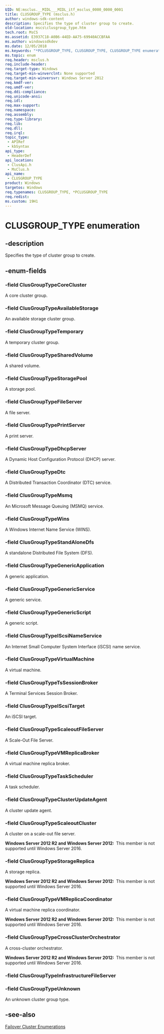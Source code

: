 ```yaml
---
UID: NE:msclus.__MIDL___MIDL_itf_msclus_0000_0000_0001
title: CLUSGROUP_TYPE (msclus.h)
author: windows-sdk-content
description: Specifies the type of cluster group to create.
old-location: mscs\clusgroup_type.htm
tech.root: MsCS
ms.assetid: E3937C18-A0B6-44ED-AA75-69940ACCBFAA
ms.author: windowssdkdev
ms.date: 12/05/2018
ms.keywords: "*PCLUSGROUP_TYPE, CLUSGROUP_TYPE, CLUSGROUP_TYPE enumeration [Failover Cluster], ClusGroupTypeAvailableStorage, ClusGroupTypeClusterUpdateAgent, ClusGroupTypeCoreCluster, ClusGroupTypeCrossClusterOrchestrator, ClusGroupTypeDhcpServer, ClusGroupTypeDtc, ClusGroupTypeFileServer, ClusGroupTypeGenericApplication, ClusGroupTypeGenericScript, ClusGroupTypeGenericService, ClusGroupTypeIScsiNameService, ClusGroupTypeIScsiTarget, ClusGroupTypeMsmq, ClusGroupTypePrintServer, ClusGroupTypeScaleoutCluster, ClusGroupTypeScaleoutFileServer, ClusGroupTypeSharedVolume, ClusGroupTypeStandAloneDfs, ClusGroupTypeStoragePool, ClusGroupTypeStorageReplica, ClusGroupTypeTaskScheduler, ClusGroupTypeTemporary, ClusGroupTypeTsSessionBroker, ClusGroupTypeUnknown, ClusGroupTypeVMReplicaBroker, ClusGroupTypeVMReplicaCoordinator, ClusGroupTypeVirtualMachine, ClusGroupTypeWins, PCLUSGROUP_TYPE, PCLUSGROUP_TYPE enumeration pointer [Failover Cluster], clusapi/CLUSGROUP_TYPE, clusapi/ClusGroupTypeAvailableStorage, clusapi/ClusGroupTypeClusterUpdateAgent, clusapi/ClusGroupTypeCoreCluster, clusapi/ClusGroupTypeCrossClusterOrchestrator, clusapi/ClusGroupTypeDhcpServer, clusapi/ClusGroupTypeDtc, clusapi/ClusGroupTypeFileServer, clusapi/ClusGroupTypeGenericApplication, clusapi/ClusGroupTypeGenericScript, clusapi/ClusGroupTypeGenericService, clusapi/ClusGroupTypeIScsiNameService, clusapi/ClusGroupTypeIScsiTarget, clusapi/ClusGroupTypeMsmq, clusapi/ClusGroupTypePrintServer, clusapi/ClusGroupTypeScaleoutCluster, clusapi/ClusGroupTypeScaleoutFileServer, clusapi/ClusGroupTypeSharedVolume, clusapi/ClusGroupTypeStandAloneDfs, clusapi/ClusGroupTypeStoragePool, clusapi/ClusGroupTypeStorageReplica, clusapi/ClusGroupTypeTaskScheduler, clusapi/ClusGroupTypeTemporary, clusapi/ClusGroupTypeTsSessionBroker, clusapi/ClusGroupTypeUnknown, clusapi/ClusGroupTypeVMReplicaBroker, clusapi/ClusGroupTypeVMReplicaCoordinator, clusapi/ClusGroupTypeVirtualMachine, clusapi/ClusGroupTypeWins, clusapi/PCLUSGROUP_TYPE, msclus/CLUSGROUP_TYPE, msclus/ClusGroupTypeAvailableStorage, msclus/ClusGroupTypeClusterUpdateAgent, msclus/ClusGroupTypeCoreCluster, msclus/ClusGroupTypeCrossClusterOrchestrator, msclus/ClusGroupTypeDhcpServer, msclus/ClusGroupTypeDtc, msclus/ClusGroupTypeFileServer, msclus/ClusGroupTypeGenericApplication, msclus/ClusGroupTypeGenericScript, msclus/ClusGroupTypeGenericService, msclus/ClusGroupTypeIScsiNameService, msclus/ClusGroupTypeIScsiTarget, msclus/ClusGroupTypeMsmq, msclus/ClusGroupTypePrintServer, msclus/ClusGroupTypeScaleoutCluster, msclus/ClusGroupTypeScaleoutFileServer, msclus/ClusGroupTypeSharedVolume, msclus/ClusGroupTypeStandAloneDfs, msclus/ClusGroupTypeStoragePool, msclus/ClusGroupTypeStorageReplica, msclus/ClusGroupTypeTaskScheduler, msclus/ClusGroupTypeTemporary, msclus/ClusGroupTypeTsSessionBroker, msclus/ClusGroupTypeUnknown, msclus/ClusGroupTypeVMReplicaBroker, msclus/ClusGroupTypeVMReplicaCoordinator, msclus/ClusGroupTypeVirtualMachine, msclus/ClusGroupTypeWins, msclus/PCLUSGROUP_TYPE, mscs.clusgroup_type"
ms.topic: enum
req.header: msclus.h
req.include-header: 
req.target-type: Windows
req.target-min-winverclnt: None supported
req.target-min-winversvr: Windows Server 2012
req.kmdf-ver: 
req.umdf-ver: 
req.ddi-compliance: 
req.unicode-ansi: 
req.idl: 
req.max-support: 
req.namespace: 
req.assembly: 
req.type-library: 
req.lib: 
req.dll: 
req.irql: 
topic_type:
 - APIRef
 - kbSyntax
api_type:
 - HeaderDef
api_location:
 - ClusApi.h
 - MsClus.h
api_name:
 - CLUSGROUP_TYPE
product: Windows
targetos: Windows
req.typenames: CLUSGROUP_TYPE, *PCLUSGROUP_TYPE
req.redist: 
ms.custom: 19H1
---
```


# CLUSGROUP_TYPE enumeration


## -description


Specifies the type of cluster group to create.


## -enum-fields




### -field ClusGroupTypeCoreCluster

A core cluster group.


### -field ClusGroupTypeAvailableStorage

An available storage cluster group.


### -field ClusGroupTypeTemporary

A temporary cluster group.


### -field ClusGroupTypeSharedVolume

A shared volume.


### -field ClusGroupTypeStoragePool

A storage pool.


### -field ClusGroupTypeFileServer

A file server.


### -field ClusGroupTypePrintServer

A print server.


### -field ClusGroupTypeDhcpServer

A Dynamic Host Configuration Protocol (DHCP) server.


### -field ClusGroupTypeDtc

A Distributed Transaction Coordinator (DTC) service.


### -field ClusGroupTypeMsmq

An Microsoft Message Queuing (MSMQ) service.


### -field ClusGroupTypeWins

A Windows Internet Name Service (WINS).


### -field ClusGroupTypeStandAloneDfs

A standalone Distributed File System (DFS).


### -field ClusGroupTypeGenericApplication

A generic application.


### -field ClusGroupTypeGenericService

A generic service.


### -field ClusGroupTypeGenericScript

A generic script.


### -field ClusGroupTypeIScsiNameService

An  Internet Small Computer System Interface (iSCSI) name service.


### -field ClusGroupTypeVirtualMachine

A virtual machine.


### -field ClusGroupTypeTsSessionBroker

A Terminal Services  Session  Broker.


### -field ClusGroupTypeIScsiTarget

An iSCSI target.


### -field ClusGroupTypeScaleoutFileServer

A Scale-Out File Server.


### -field ClusGroupTypeVMReplicaBroker

A virtual machine  replica broker.


### -field ClusGroupTypeTaskScheduler

A task scheduler.


### -field ClusGroupTypeClusterUpdateAgent

A cluster update agent.


### -field ClusGroupTypeScaleoutCluster

A cluster on a scale-out file server.

<b>Windows Server 2012 R2 and Windows Server 2012:  </b>This member is not supported until Windows Server 2016.


### -field ClusGroupTypeStorageReplica

A storage replica.

<b>Windows Server 2012 R2 and Windows Server 2012:  </b>This member is not supported until Windows Server 2016.


### -field ClusGroupTypeVMReplicaCoordinator

A virtual machine replica coordinator.

<b>Windows Server 2012 R2 and Windows Server 2012:  </b>This member is not supported until Windows Server 2016.


### -field ClusGroupTypeCrossClusterOrchestrator

A cross-cluster orchestrator.

<b>Windows Server 2012 R2 and Windows Server 2012:  </b>This member is not supported until Windows Server 2016.


### -field ClusGroupTypeInfrastructureFileServer


### -field ClusGroupTypeUnknown

An unknown cluster group type.


## -see-also




<a href="https://msdn.microsoft.com/546071de-1067-4b47-b862-668be976e563">Failover Cluster Enumerations</a>
 

 


